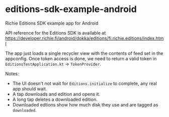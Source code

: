 # editions-sdk-example-android
Richie Editions SDK example app for Android

API reference for the Editions SDK is available at https://developer.richie.fi/android/dokka/editions/fi.richie.editions/index.html

The app just loads a single recycler view with the contents of feed set in the appconfig. Once token access is done, we need to return a valid token in `EditionsTestApplication.kt` -> `TokenProvider`.

Notes:
- The UI doesn't not wait for `Editions.initialize` to complete, any real app should wait.
- A tap downloads and edition and opens it.
- A long tap deletes a downloaded edition.
- Downloaded edtions show how much disk they use and are tagged as `downloaded`.
